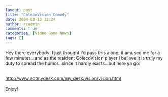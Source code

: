 ```yaml
---
layout: post
title: "ColecoVision Comedy"
date: 2004-03-10 12:24
author: rcadmin
comments: true
categories: [Video Game News]
tags: []
---
```

Hey there everybody!  I just thought I'd pass this along, it amused me for a few minutes...and as the resident ColecoVision player I believe it is truly my duty to spread the humor...since it hardly exists...but here ya go:
<br />

<br />
<A HREF="http://www.notmydesk.com/my_desk/vision/vision.html">http://www.notmydesk.com/my_desk/vision/vision.html</A>
<br />

<br />
Enjoy!
